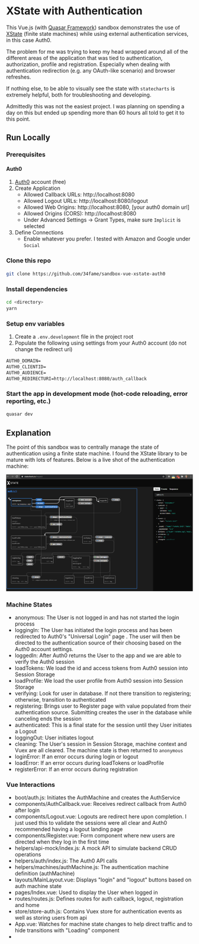 # XState with Authentication

This Vue.js (with [Quasar Framework](https://quasar.dev)) sandbox demonstrates the use of [XState](https://xstate.js.org/) (finite state machines) while using external authentication services, in this case Auth0.

The problem for me was trying to keep my head wrapped around all of the different areas of the application that was
 tied to authentication, authorization, profile and registration.  Especially when dealing with authentication
  redirection (e.g. any OAuth-like scenario) and browser refreshes.
  
If nothing else, to be able to visually see the state with `statecharts` is extremely helpful, both for
 troubleshooting and developing.
 
Admittedly this was not the easiest project.  I was planning on spending a day on this but ended up spending more
 than 60 hours all told to get it to this point.

## Run Locally

### Prerequisites

#### Auth0
1. [Auth0](https://auth0.com) account (free)
1. Create Application
   - Allowed Callback URLs: http://localhost:8080
   - Allowed Logout URLs: http://localhost:8080/logout
   - Allowed Web Origins: http://localhost:8080, [your auth0 domain url]
   - Allowed Origins (CORS): http://localhost:8080
   - Under Advanced Settings -> Grant Types, make sure `Implicit` is selected
1. Define Connections
   - Enable whatever you prefer.  I tested with Amazon and Google under `Social`

### Clone this repo
```bash
git clone https://github.com/34fame/sandbox-vue-xstate-auth0
```

### Install dependencies
```bash
cd <directory>
yarn
```

### Setup env variables
1. Create a `.env.development` file in the project root
1. Populate the following using settings from your Auth0 account (do not change the redirect uri)

```
AUTH0_DOMAIN=
AUTH0_CLIENTID=
AUTH0_AUDIENCE=
AUTH0_REDIRECTURI=http://localhost:8080/auth_callback
```

### Start the app in development mode (hot-code reloading, error reporting, etc.)
```bash
quasar dev
```

## Explanation

The point of this sandbox was to centrally manage the state of authentication using a finite state machine.  I found
 the XState library to be mature with lots of features.  Below is a live shot of the authentication machine:

![screenshot](./images/statecharts-screenshot.png)

### Machine States

- anonymous: The User is not logged in and has not started the login process
- loggingIn: The User has initiated the login process and has been redirected to Auth0's "Universal Login" page
.  The user will then be directed to the authentication source of their choosing based on the Auth0 account settings.
- loggedIn: After Auth0 returns the User to the app and we are able to verify the Auth0 session
- loadTokens: We load the id and access tokens from Auth0 session into Session Storage
- loadProfile: We load the user profile from Auth0 session into Session Storage
- verifying: Look for user in database.  If not there transition to registering; otherwise, transition to authenticated
- registering: Brings user to Register page with value populated from their authentication source.  Submitting
 creates the user in the database while canceling ends the session
- authenticated: This is a final state for the session until they User initiates a Logout
- loggingOut: User initiates logout
- cleaning: The User's session in Session Storage, machine context and Vuex are all cleared.  The machine state is
 then returned to `anonymous`
- loginError: If an error occurs during login or logout
- loadError: If an error occurs during loadTokens or loadProfile
- registerError: If an error occurs during registration

### Vue Interactions
- boot/auth.js: Initiates the AuthMachine and creates the AuthService
- components/AuthCallback.vue: Receives redirect callback from Auth0 after login
- components/Logout.vue: Logouts are redirect here upon completion.  I just used this to validate the sessions were
 all clear and Auth0 recommended having a logout landing page
- components/Register.vue: Form component where new users are directed when they log in the first time
- helpers/api-mock/index.js: A mock API to simulate backend CRUD operations
- helpers/auth/index.js: The Auth0 API calls
- helpers/machines/authMachine.js: The authentication machine definition (authMachine)
- layouts/MainLayout.vue: Displays "login" and "logout" buttons based on auth machine state
- pages/Index.vue: Used to display the User when logged in
- routes/routes.js: Defines routes for auth callback, logout, registration and home
- store/store-auth.js: Contains Vuex store for authentication events as well as storing users from api
- App.vue: Watches for machine state changes to help direct traffic and to hide transitions with "Loading" component
- 
